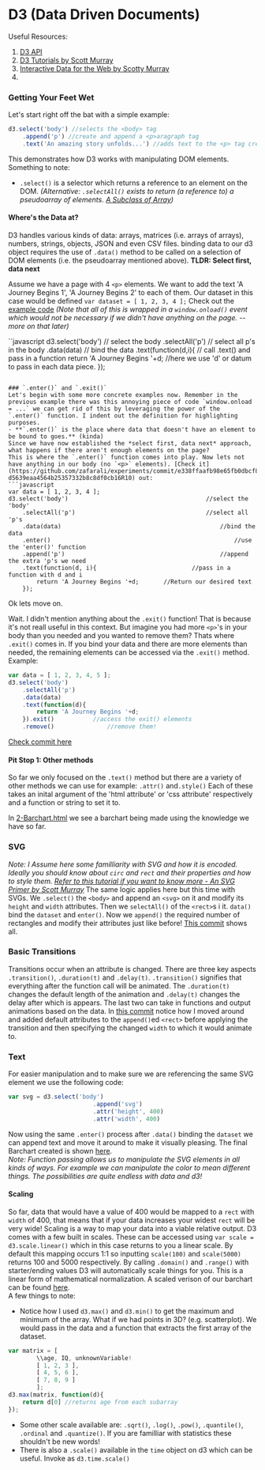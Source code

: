 D3 (Data Driven Documents)
==============================
Useful Resources:
1. [D3 API](https://github.com/mbostock/d3/wiki/API-Reference)  
2. [D3 Tutorials by Scott Murray](http://alignedleft.com/tutorials/d3)  
3. [Interactive Data for the Web by Scotty Murray](http://chimera.labs.oreilly.com/books/1230000000345/index.html)  
4. 
### Getting Your Feet Wet
Let's start right off the bat with a simple example:
```javascript
d3.select('body') //selects the <body> tag
	.append('p') //create and append a <p>aragraph tag
	.text('An amazing story unfolds...') //adds text to the <p> tag created
```
This demonstrates how D3 works with manipulating DOM elements. Something to note:

- `.select()` is a selector which returns a reference to an element on the DOM. *(Alternative: `.selectAll()` exists to return (a reference to) a pseudoarray of elements. [A Subclass of Array](http://bost.ocks.org/mike/selection/#subclass))*  

#### Where's the Data at?
D3 handles various kinds of data: arrays, matrices (i.e. arrays of arrays), numbers, strings, objects, JSON and even CSV files. binding data to our d3 object requires the use of `.data()` method to be called on a selection of DOM elements (i.e. the pseudoarray mentioned above). **TLDR: Select first, data next**  

Assume we have a page with 4 `<p>` elements. We want to add the text 'A Journey Begins 1', 'A Journey Begins 2' to each of them. Our dataset in this case would be defined `var dataset = [ 1, 2, 3, 4 ];` Check out the [example code](https://github.com/zafarali/experiments/commit/6f6bb9c2d4d73475b5e9e232916406351c896e1d#diff-d5639eaa4564b25357332b8c8df0cb16R10) *(Note that all of this is wrapped in a `window.onload()` event which would not be necessary if we didn't have anything on the page. -- more on that later)*  

``javascript
d3.select('body') 								// select the body
	.selectAll('p') 								// select all p's in the body
	.data(data)											// bind the data
	.text(function(d,i){						// call .text() and pass in a function
		return 'A Journey Begins '+d; //here we use 'd' or datum to pass in each data piece.
	});
```

### `.enter()` and `.exit()`
Let's begin with some more concrete examples now. Remember in the previous example there was this annoying piece of code `window.onload = ...` we can get rid of this by leveraging the power of the `.enter()` function. I indent out the definition for highlighting purposes.  
- **`.enter()` is the place where data that doesn't have an element to be bound to goes.** (kinda)  
Since we have now established the *select first, data next* approach, what happens if there aren't enough elements on the page?  
This is where the `.enter()` function comes into play. Now lets not have anything in our body (no `<p>` elements). [Check it](https://github.com/zafarali/experiments/commit/e338ffaafb98e65fb0dbcf88ce8bfefd4616130b#diff-d5639eaa4564b25357332b8c8df0cb16R10) out:
```javascript
var data = [ 1, 2, 3, 4 ];
d3.select('body')										//select the 'body'
	.selectAll('p')										//select all 'p's
	.data(data)												//bind the data
	.enter()													//use the 'enter()' function
	.append('p')											//append the extra 'p's we need
	.text(function(d, i){							//pass in a function with d and i
		return 'A Journey Begins '+d;		//Return our desired text
	});
```
Ok lets move on.  
  
Wait. I didn't mention anything about the `.exit()` function! That is because it's not reall useful in this context. But imagine you had more `<p>`'s in your body than you needed and you wanted to remove them? Thats where 	`.exit()` comes in. If you bind your data and there are more elements than needed, the remaining elements can be accessed via the `.exit()` method. Example:
```javascript
var data = [ 1, 2, 3, 4, 5 ];
d3.select('body')
	.selectAll('p')
	.data(data)
	.text(function(d){
		return 'A Journey Begins '+d;
	}).exit() 			//access the exit() elements
	.remove()				//remove them!
```
[Check commit here](https://github.com/zafarali/experiments/commit/d6f1511bd9bac9b3e07950bf8f5ecf2f91570279#diff-d5639eaa4564b25357332b8c8df0cb16R9)  

#### Pit Stop 1: Other methods
So far we only focused on the `.text()` method but there are a variety of other methods we can use for example: `.attr()` and`.style()` Each of these takes an inital argument of the 'html attribute' or 'css attribute' respectively and a function or string to set it to. 

In [2-Barchart.html](https://github.com/zafarali/experiments/commit/036c859c01d53634c56e8abbb55f7354ef7e0207#diff-88823e4f424d50c354efce77a9ba8235) we see a barchart being made using the knowledge we have so far.

### SVG
*Note: I Assume here some familliarity with SVG and how it is encoded. Ideally you should know about `circ` and `rect` and their properties and how to style them. [Refer to this tutorial if you want to know more - An SVG Primer by Scott Murray](http://alignedleft.com/tutorials/d3/an-svg-primer)*
The same logic applies here but this time with SVGs. We `.select()` the `<body>` and append an `<svg>` on it and modify its `height` and `width` attributes. Then we `selectAll()` of the `<rect>`s i it. `data()` bind  the `dataset` and `enter()`. Now we `append()` the required number of rectangles and modify their attributes just like before! [This commit](https://github.com/zafarali/experiments/commit/2ba609898e05553fd0a17ea9b6a279b35be0fc29#diff-88823e4f424d50c354efce77a9ba8235R29) shows all.

### Basic Transitions
Transitions occur when an attribute is changed. There are three key aspects `.transition()`, `.duration(t)` and `.delay(t)`. `.transition()` signifies that everything after the function call will be animated. The `.duration(t)` changes the default length of the animation and `.delay(t)` changes the delay after which is appears. The last two can take in functions and output animations based on the data. In [this commit](https://github.com/zafarali/experiments/commit/ade15baa7c715b0f0d5584d66d241bb3a92d8647#diff-88823e4f424d50c354efce77a9ba8235R35) notice how I moved around and added default attributes to the `append()`ed `<rect>` before applying the transition and then specifying the changed `width` to which it would animate to.

### Text
For easier manipulation and to make sure we are referencing the same SVG element we use the following code:
```javascript
var svg = d3.select('body')
						.append('svg')
						.attr('height', 400)
						.attr('width', 400)
```
Now using the same `.enter()` process after `.data()` binding the `dataset` we can append text and move it around to make it visually pleasing. The final Barchart created is shown [here](https://github.com/zafarali/experiments/blob/master/js/d3/2-Barchart.html).  
*Note: Function passing allows us to manipulate the SVG elements in all kinds of ways. For example we can manipulate the color to mean different things. The possibilities are quite endless with data and d3!*

#### Scaling
So far, data that would have a value of 400 would be mapped to a `rect` with `width` of 400, that means that if your data increases your widest `rect` will be very wide! Scaling is a way to map your data into a viable relative output. D3 comes with a few built in scales. These can be accessed using `var scale = d3.scale.linear()` which in this case returns to you a linear scale. By default this mapping occurs 1:1 so inputting `scale(100)` and `scale(5000)` returns 100 and 5000 respectively. By calling `.domain()` and `.range()` with starter/ending values D3 will automatically scale things for you. This is a linear form of mathematical normalization. 
A scaled verison of our barchart can be found [here](https://github.com/zafarali/experiments/blob/master/js/d3/3-ScaledBarchart.html).  
A few things to note:  
- Notice how I used `d3.max()` and `d3.min()` to get the maximum and minimum of the array. What if we had points in 3D? (e.g. scatterplot). We would pass in the data and a function that extracts the first array of the dataset.
```javascript
var matrix = [
		\\age, IQ, unknownVariable!
		[ 1, 2, 3 ],
		[ 4, 5, 6 ],
		[ 7, 8, 9 ]
		];
d3.max(matrix, function(d){
	return d[0] //returns age from each subarray
});
```
- Some other scale available are: `.sqrt()`, `.log()`, `.pow()`, `.quantile()`, `.ordinal` and `.quantize()`. If you are familliar with statistics these shouldn't be new words!  
- There is also a `.scale()` available in the `time` object on d3 which can be useful. Invoke as `d3.time.scale()`